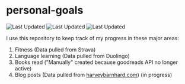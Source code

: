 # personal-goals
![Last Updated](https://img.shields.io/date/1625276738?color=FC4C02&label=Fitness%20Updated&logo=strava)
![Last Updated](https://img.shields.io/date/1625276738?color=7ac70c&label=Language%20Updated&logo=duolingo)
![Last Updated](https://img.shields.io/date/1625276738?color=e9e5cd&label=Books%20Updated&logo=goodreads)

I use this repository to keep track of my progress in these major areas:

1. Fitness (Data pulled from Strava)
2. Language learning (Data pulled from Duolingo)
3. Books read ("Manually" created because goodreads API no longer active)
4. Blog posts (Data pulled from [harveybarnhard.com](https://harveybarnhard.com)) (in progress)

